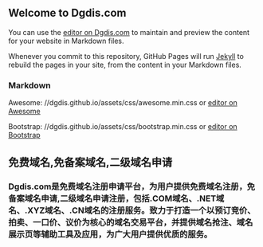 ## Welcome to Dgdis.com

You can use the [editor on Dgdis.com](https://dgdis.com/whois.php) to maintain and preview the content for your website in Markdown files.

Whenever you commit to this repository, GitHub Pages will run [Jekyll](https://jekyllrb.com/) to rebuild the pages in your site, from the content in your Markdown files.

### Markdown

Awesome: //dgdis.github.io/assets/css/awesome.min.css or [editor on Awesome](//dgdis.github.io/assets/css/awesome.min.css)

Bootstrap: //dgdis.github.io/assets/css/bootstrap.min.css or [editor on Bootstrap](//dgdis.github.io/assets/css/bootstrap.min.css)

## 免费域名,免备案域名,二级域名申请

### Dgdis.com是免费域名注册申请平台，为用户提供免费域名注册，免备案域名申请,二级域名申请注册，包括.COM域名、.NET域名、.XYZ域名、.CN域名的注册服务。致力于打造一个以预订竞价、拍卖、一口价、议价为核心的域名交易平台，并提供域名抢注、域名展示页等辅助工具及应用，为广大用户提供优质的服务。
